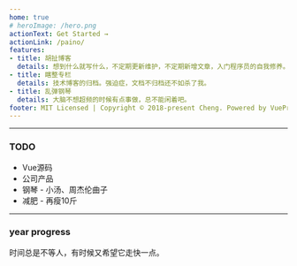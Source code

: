 ```yaml
---
home: true
# heroImage: /hero.png
actionText: Get Started →
actionLink: /paino/
features:
- title: 胡扯博客
  details: 想到什么就写什么，不定期更新维护，不定期新增文章，入门程序员的自我修养。
- title: 瞎整专栏
  details: 技术博客的归档。强迫症，文档不归档还不如杀了我。
- title: 乱弹钢琴
  details: 大脑不想超频的时候有点事做，总不能闲着吧。
footer: MIT Licensed | Copyright © 2018-present Cheng. Powered by VuePress.
---
```


---

### TODO

* Vue源码
* 公司产品
* 钢琴 - 小汤、周杰伦曲子
* 减肥 - 再瘦10斤

---

### year progress

<year-progress/>

时间总是不等人，有时候又希望它走快一点。